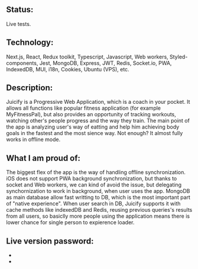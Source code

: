 <h2>Status:</h2>

Live tests.

<h2>Technology:</h2>

Next.js, React, Redux toolkit, Typescript, Javascript, Web workers, Styled-components, Jest, MongoDB, Express, JWT, Redis, Socket.io, PWA, IndexedDB, MUI, i18n, Cookies, Ubuntu (VPS), etc.

<h2>Description:</h2>

Juicify is a Progressive Web Application, which is a coach in your pocket. It allows all functions like popular fitness application (for example MyFitnessPal), but also provides an opportunity of tracking workouts, watching other's people progress and the way they train. The main point of the app is analyzing user's way of eatting and help him achieving body goals in the fastest and the most sience way. Not enough? It almost fully works in offline mode.

<h2>What I am proud of:</h2>

The biggest flex of the app is the way of handling offline synchronization. iOS does not support PWA background synchronization, but thanks to socket and Web workers, we can kind of avoid the issue, but delegating synchornization to work in background, when user uses the app. MongoDB as main database allow fast writting to DB, which is the most important part of "native experience". When user search in DB, Juicify supports it with cache methods like indexedDB and Redis, reusing previous queries's results from all users, so basiclly more people using the application means there is lower chance for single person to expierence loader.

<h2>Live version password:</h2>

-
-
